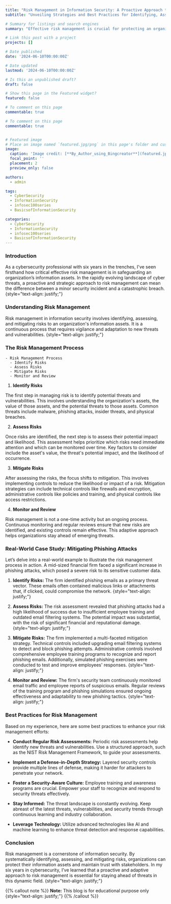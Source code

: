 ```yaml
---
title: "Risk Management in Information Security: A Proactive Approach to Safeguarding Your Digital Assets"
subtitle: "Unveiling Strategies and Best Practices for Identifying, Assessing, and Mitigating Cybersecurity Risks"

# Summary for listings and search engines
summary: "Effective risk management is crucial for protecting an organization's information assets. This blog covers essential strategies for identifying, assessing, and mitigating cybersecurity risks. Learn proactive and adaptive approaches to safeguard your digital assets and maintain stakeholder trust."

# Link this post with a project
projects: []

# Date published
date: '2024-06-10T00:00:00Z'

# Date updated
lastmod: '2024-06-10T00:00:00Z'

# Is this an unpublished draft?
draft: false

# Show this page in the Featured widget?
featured: false

# To comment on this page
commentable: true

# To comment on this page
commentable: true


# Featured image
# Place an image named `featured.jpg/png` in this page's folder and customize its options here.
image:
  caption: 'Image credit: [**By_Author_using_Bingcreator**](featured.jpg)'
  focal_point: ''
  placement: 2
  preview_only: false

authors:
  - admin

tags:
  - CyberSecurity
  - InformationSecurity
  - infosec100series
  - BasicsofInformationSecurity

categories:
  - CyberSecurity
  - InformationSecurity
  - infosec100series
  - BasicsofInformationSecurity
---
```


### Introduction

As a cybersecurity professional with six years in the trenches, I've seen firsthand how critical effective risk management is in safeguarding an organization’s information assets. In the rapidly evolving landscape of cyber threats, a proactive and strategic approach to risk management can mean the difference between a minor security incident and a catastrophic breach.
{style="text-align: justify;"}

### Understanding Risk Management

Risk management in information security involves identifying, assessing, and mitigating risks to an organization's information assets. It is a continuous process that requires vigilance and adaptation to new threats and vulnerabilities.
{style="text-align: justify;"}

### The Risk Management Process

```markmap {height="300px"}
- Risk Management Process
  - Identify Risks
  - Assess Risks
  - Mitigate Risks
  - Monitor and Review
```

1. **Identify Risks**

The first step in managing risk is to identify potential threats and vulnerabilities. This involves understanding the organization's assets, the value of those assets, and the potential threats to those assets. Common threats include malware, phishing attacks, insider threats, and physical breaches.

2. **Assess Risks**

Once risks are identified, the next step is to assess their potential impact and likelihood. This assessment helps prioritize which risks need immediate attention and which can be monitored over time. Key factors to consider include the asset's value, the threat's potential impact, and the likelihood of occurrence.

3. **Mitigate Risks**

After assessing the risks, the focus shifts to mitigation. This involves implementing controls to reduce the likelihood or impact of a risk. Mitigation strategies can include technical controls like firewalls and encryption, administrative controls like policies and training, and physical controls like access restrictions.

4. **Monitor and Review**

Risk management is not a one-time activity but an ongoing process. Continuous monitoring and regular reviews ensure that new risks are identified, and existing controls remain effective. This adaptive approach helps organizations stay ahead of emerging threats.

### Real-World Case Study: Mitigating Phishing Attacks

Let’s delve into a real-world example to illustrate the risk management process in action. A mid-sized financial firm faced a significant increase in phishing attacks, which posed a severe risk to its sensitive customer data.

1. **Identify Risks:** The firm identified phishing emails as a primary threat vector. These emails often contained malicious links or attachments that, if clicked, could compromise the network.
{style="text-align: justify;"}

2. **Assess Risks:** The risk assessment revealed that phishing attacks had a high likelihood of success due to insufficient employee training and outdated email filtering systems. The potential impact was substantial, with the risk of significant financial and reputational damage.
{style="text-align: justify;"}

3. **Mitigate Risks:** The firm implemented a multi-faceted mitigation strategy. Technical controls included upgrading email filtering systems to detect and block phishing attempts. Administrative controls involved comprehensive employee training programs to recognize and report phishing emails. Additionally, simulated phishing exercises were conducted to test and improve employees' responses.
{style="text-align: justify;"}

4. **Monitor and Review:** The firm's security team continuously monitored email traffic and employee reports of suspicious emails. Regular reviews of the training program and phishing simulations ensured ongoing effectiveness and adaptability to new phishing tactics.
{style="text-align: justify;"}

### Best Practices for Risk Management

Based on my experience, here are some best practices to enhance your risk management efforts:

- **Conduct Regular Risk Assessments:** Periodic risk assessments help identify new threats and vulnerabilities. Use a structured approach, such as the NIST Risk Management Framework, to guide your assessments.

- **Implement a Defense-in-Depth Strategy:** Layered security controls provide multiple lines of defense, making it harder for attackers to penetrate your network.

- **Foster a Security-Aware Culture:** Employee training and awareness programs are crucial. Empower your staff to recognize and respond to security threats effectively.

- **Stay Informed:** The threat landscape is constantly evolving. Keep abreast of the latest threats, vulnerabilities, and security trends through continuous learning and industry collaboration.

- **Leverage Technology:** Utilize advanced technologies like AI and machine learning to enhance threat detection and response capabilities.

### Conclusion

Risk management is a cornerstone of information security. By systematically identifying, assessing, and mitigating risks, organizations can protect their information assets and maintain trust with stakeholders. In my six years in cybersecurity, I’ve learned that a proactive and adaptive approach to risk management is essential for staying ahead of threats in this dynamic field.
{style="text-align: justify;"}

{{% callout note %}}
**Note:**
This blog is for educational purpose only
{style="text-align: justify;"}
{{% /callout %}}